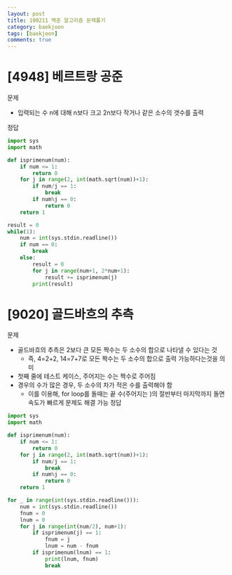 ```yaml
---
layout: post
title: 190211 백준 알고리즘 문제풀기
category: baekjoon
tags: [baekjoon]
comments: true
---
```


# [4948] 베르트랑 공준

문제
- 입력되는 수 n에 대해 n보다 크고 2n보다 작거나 같은 소수의 갯수를 출력

정답
```python
import sys
import math

def isprimenum(num):
    if num <= 1:
        return 0
    for j in range(2, int(math.sqrt(num))+1):
        if num/j == 1:
            break
        if num%j == 0:
            return 0
    return 1

result = 0
while(1):
    num = int(sys.stdin.readline())
    if num == 0:
        break
    else:
        result = 0
        for j in range(num+1, 2*num+1):
            result += isprimenum(j)
        print(result)
```

# [9020] 골드바흐의 추측

문제
- 골드바흐의 추측은 2보다 큰 모든 짝수는 두 소수의 합으로 나타낼 수 있다는 것
  - 즉, 4=2+2, 14=7+7로 모든 짝수는 두 소수의 합으로 출력 가능하다는것을 의미
- 첫째 줄에 테스트 케이스, 주어지는 수는 짝수로 주어짐
- 경우의 수가 많은 경우, 두 소수의 차가 적은 수를 출력해야 함
  - 이를 이용해, for loop를 돌때는 끝 수(주어지는 )의 절반부터 마지막까지 돌면 속도가 빠르게 문제도 해결 가능
정답
```python
import sys
import math

def isprimenum(num):
    if num <= 1:
        return 0
    for j in range(2, int(math.sqrt(num))+1):
        if num/j == 1:
            break
        if num%j == 0:
            return 0
    return 1

for _ in range(int(sys.stdin.readline())):
    num = int(sys.stdin.readline())
    fnum = 0
    lnum = 0
    for j in range(int(num/2), num+1):
        if isprimenum(j) == 1:
            fnum = j
            lnum = num - fnum
        if isprimenum(lnum) == 1:
            print(lnum, fnum)
            break
```

